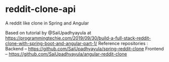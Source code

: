 # reddit-clone-api
A reddit like clone in Spring and Angular

Based on tutorial by @SaiUpadhyayula at https://programmingtechie.com/2019/09/30/build-a-full-stack-reddit-clone-with-spring-boot-and-angular-part-1/ 
Reference repositories :
Backend – https://github.com/SaiUpadhyayula/spring-reddit-clone
Frontend – https://github.com/SaiUpadhyayula/angular-reddit-clone
